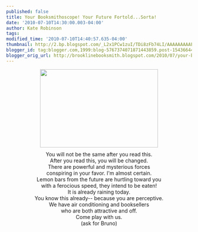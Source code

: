 ```yaml
---
published: false
title: Your Booksmithoscope! Your Future Fortold...Sorta!
date: '2010-07-10T14:30:00.003-04:00'
author: Kate Robinson
tags: 
modified_time: '2010-07-10T14:40:57.635-04:00'
thumbnail: http://2.bp.blogspot.com/_L2x1PCw1zuI/TDi8zFb74LI/AAAAAAAAAF4/Q8qiiMe2G2I/s72-c/velociraptor_mongoliensis_ms.jpg
blogger_id: tag:blogger.com,1999:blog-5767374071871443859.post-1543664425365640281
blogger_orig_url: http://brooklinebooksmith.blogspot.com/2010/07/your-booksmithoscope-your-future.html
---
```


<div align="center"><a href="http://2.bp.blogspot.com/_L2x1PCw1zuI/TDi8zFb74LI/AAAAAAAAAF4/Q8qiiMe2G2I/s1600/velociraptor_mongoliensis_ms.jpg"><img style="TEXT-ALIGN: center; MARGIN: 0px auto 10px; WIDTH: 320px; DISPLAY: block; HEIGHT: 212px; CURSOR: hand" id="BLOGGER_PHOTO_ID_5492347331397017778" border="0" alt="" src="http://2.bp.blogspot.com/_L2x1PCw1zuI/TDi8zFb74LI/AAAAAAAAAF4/Q8qiiMe2G2I/s320/velociraptor_mongoliensis_ms.jpg" /></a> You will not be the same after you read this.</div><div align="center">After you read this, you will be changed.</div><div align="center"> </div><div align="center">There are powerful and mysterious forces</div><div align="center">conspiring in your favor. I'm almost certain.</div><div align="center"> </div><div align="center">Lemon bars from the future are hurtling toward you</div><div align="center">with a ferocious speed, they intend to be eaten!</div><div align="center"> </div><div align="center">It is already raining today.</div><div align="center">You know this already-- because you are perceptive.</div><div align="center"> </div><div align="center">We have air conditioning and booksellers</div><div align="center">who are both attractive and off.</div><div align="center"> </div><div align="center">Come play with us.<br /></div><div align="center"> </div><div align="center">(ask for Bruno)</div>